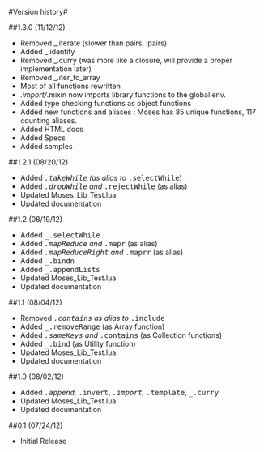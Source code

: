 #Version history#

##1.3.0 (11/12/12)
* Removed _.iterate (slower than pairs, ipairs)
* Added _.identity
* Removed _.curry (was more like a closure, will provide a proper implementation later)
* Removed _.iter_to_array
* Most of all functions rewritten
* _.import/_.mixin now imports library functions to the global env.
* Added type checking functions as object functions
* Added new functions and aliases : Moses has 85 unique functions, 117 counting aliases.
* Added HTML docs
* Added Specs
* Added samples

##1.2.1 (08/20/12)
* Added <tt>_.takeWhile</tt> (as alias to <tt>_.selectWhile</tt>)
* Added <tt>_.dropWhile</tt> and <tt>_.rejectWhile</tt> (as alias)
* Updated Moses_Lib_Test.lua
* Updated documentation

##1.2 (08/19/12)
* Added <tt>_.selectWhile</tt>
* Added <tt>_.mapReduce</tt> and <tt>_.mapr</tt> (as alias)
* Added <tt>_.mapReduceRight</tt> and <tt>_.maprr</tt> (as alias)
* Added <tt>_.bindn</tt>
* Added <tt>_.appendLists</tt>
* Updated Moses_Lib_Test.lua
* Updated documentation

##1.1 (08/04/12)
* Removed <tt>_.contains</tt> as alias to <tt>_.include</tt>
* Added <tt>_.removeRange</tt> (as Array function)
* Added <tt>_.sameKeys</tt> and <tt>_.contains</tt> (as Collection functions)
* Added <tt>_.bind</tt> (as Utility function)
* Updated Moses_Lib_Test.lua
* Updated documentation

##1.0 (08/02/12)
* Added <tt>_.append</tt>, <tt>_.invert</tt>, <tt>_.import</tt>, <tt>_.template</tt>, <tt>_.curry</tt>
* Updated Moses_Lib_Test.lua
* Updated documentation

##0.1 (07/24/12)
* Initial Release
